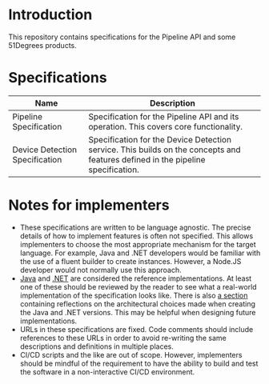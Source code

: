 # Introduction

This repository contains specifications for the Pipeline API and some 51Degrees
products.

# Specifications

| Name                           | Description                                                                                                                 |
|--------------------------------|-----------------------------------------------------------------------------------------------------------------------------|
| Pipeline Specification         | Specification for the Pipeline API and its operation. This covers core functionality. |
| Device Detection Specification | Specification for the Device Detection service. This builds on the concepts and features defined in the pipeline specification.   |

# Notes for implementers

- These specifications are written to be language agnostic. The precise
  details of how to implement features is often not specified. This allows
  implementers to choose the most appropriate mechanism for the target language.
  For example, Java and .NET developers would be familiar with the use of a
  fluent builder to create instances. However, a Node.JS developer would not
  normally use this approach.
- [Java](https://github.com/51Degrees/pipeline-java) and 
  [.NET](https://github.com/51Degrees/pipeline-dotnet) are considered the reference
  implementations. At least one of these should be reviewed by the reader to 
  see what a real-world implementation of the specification looks like. There 
  is also [a section](pipeline-specification/reference-implementation-notes.md) 
  containing reflections on the architectural choices made when creating the 
  Java and .NET versions. This may be helpful when designing future implementations. 
- URLs in these specifications are fixed. Code comments should include
  references to these URLs in order to avoid re-writing the same descriptions
  and definitions in multiple places.
- CI/CD scripts and the like are out of scope. However, implementers should be
  mindful of the requirement to have the ability to build and test the software
  in a non-interactive CI/CD environment.



